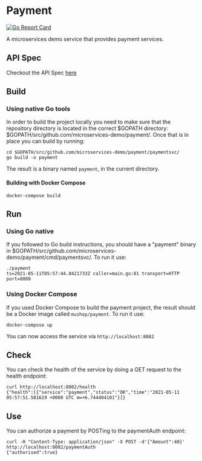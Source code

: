# Payment

[![Go Report Card](https://goreportcard.com/badge/github.com/oracle-quickstart/oci-cloudnative/tree/master/src/payment)](https://goreportcard.com/report/github.com/oracle-quickstart/oci-cloudnative/tree/master/src/payment)

A microservices demo service that provides payment services.

## API Spec

Checkout the API Spec [here](https://mushop.docs.apiary.io)

## Build

### Using native Go tools

In order to build the project locally you need to make sure that the repository directory is located in the correct
$GOPATH directory: $GOPATH/src/github.com/microservices-demo/payment/. Once that is in place you can build by running:

```shell
cd $GOPATH/src/github.com/microservices-demo/payment/paymentsvc/
go build -o payment
```

The result is a binary named `payment`, in the current directory.

#### Building with Docker Compose

`docker-compose build`

## Run

### Using Go native

If you followed to Go build instructions, you should have a "payment" binary in $GOPATH/src/github.com/microservices-demo/payment/cmd/paymentsvc/.
To run it use:

```shell
./payment
ts=2021-05-11T05:57:44.8421733Z caller=main.go:81 transport=HTTP port=8080
```

### Using Docker Compose

If you used Docker Compose to build the payment project, the result should be a Docker image called `mushop/payment`.
To run it use:

```shell
docker-compose up
```

You can now access the service via `http://localhost:8082`

## Check

You can check the health of the service by doing a GET request to the health endpoint:

```shell
curl http://localhost:8082/health
{"health":[{"service":"payment","status":"OK","time":"2021-05-11 05:57:51.581619 +0000 UTC m=+6.744404101"}]}
```

## Use

You can authorize a payment by POSTing to the paymentAuth endpoint:

```shell
curl -H "Content-Type: application/json" -X POST -d'{"Amount":40}'  http://localhost:8082/paymentAuth
{"authorised":true}
```
